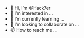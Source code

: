- 👋 Hi, I’m @Hack7er
- 👀 I’m interested in ...
- 🌱 I’m currently learning ...
- 💞️ I’m looking to collaborate on ...
- 📫 How to reach me ...

<!---
Hack7er/Hack7er is a ✨ special ✨ repository because its `README.md` (this file) appears on your GitHub profile.
You can click the Preview link to take a look at your changes.
--->

